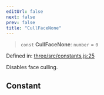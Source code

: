 ```yaml
---
editUrl: false
next: false
prev: false
title: "CullFaceNone"
---
```


> `const` **CullFaceNone**: `number` = `0`

Defined in: [three/src/constants.js:25](https://github.com/DefinitelyMaybe/three-i18n/blob/fa57b79433d1c349ffb23a78727299c8d4190136/three/src/constants.js#L25)

Disables face culling.

## Constant
